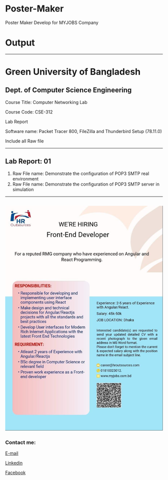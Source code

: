 # Poster-Maker
 Poster Maker Develop for MYJOBS Company



# Output


---
<h1>Green University of Bangladesh </h1>

<h2>Dept. of Computer Science Engineering</h2>

<p>Course Title: Computer Networking Lab</p>
<p>Course Code: CSE-312</p>
<p>Lab Report</p>

<p>Software name: Packet Tracer 800, FileZilla and Thunderbird Setup (78.11.0)</p>
<p>Include all Raw file</p>

---

 Lab Report: 01
---

1) Raw File name: Demonstrate the configuration of POP3 SMTP real environment
2) Raw File name: Demonstrate the configuration of POP3 SMTP server in simulation

---

<img src="poster.jpeg"
     alt="lab"/>
---










<!-- all link is here -->


### Contact me:

[E-mail]( tanvirpoly@gmail.com)

[Linkedin]( https://www.linkedin.com/in/tanvirx/)

[Facebook]( https://www.facebook.com/tanvirfbid)

